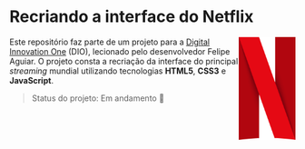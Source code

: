 # Recriando a interface do Netflix

<img src="imagens/netflix-logo.png" alt="instagram" width="100" align="right" />Este repositório faz parte de um projeto para a <u>Digital Innovation One</u> (DIO), lecionado pelo desenvolvedor Felipe Aguiar.  O projeto consta a recriação da interface do principal *streaming* mundial utilizando tecnologias **HTML5**, **CSS3** e **JavaScript**. 



> Status do projeto:  Em andamento :pencil:



